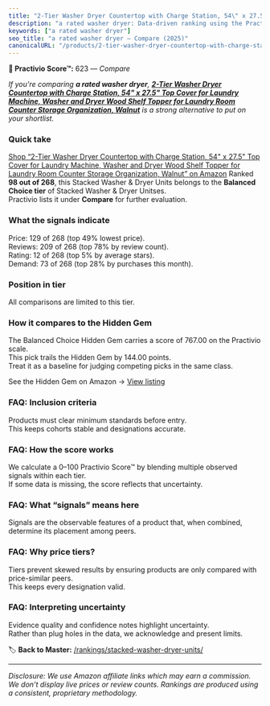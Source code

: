 ```yaml
---
title: "2-Tier Washer Dryer Countertop with Charge Station, 54\" x 27.5\" Top Cover for Laundry Machine, Washer and Dryer Wood Shelf Topper for Laundry Room Counter Storage Organization, Walnut"
description: "a rated washer dryer: Data-driven ranking using the Practivio Score™. Positioned by quality, value, demand, findability, momentum."
keywords: ["a rated washer dryer"]
seo_title: "a rated washer dryer — Compare (2025)"
canonicalURL: "/products/2-tier-washer-dryer-countertop-with-charge-station-54-x-275-top-cover-for-laundry-machine-washer-and-dryer-wood-shelf-topper-for-laundry-room-counter-storage-organization-walnut-B0F7WVL6ZJ/"
---
```


**🛒 Practivio Score™:** 623 — _Compare_


*If you're comparing **a rated washer dryer**, **[2-Tier Washer Dryer Countertop with Charge Station, 54" x 27.5" Top Cover for Laundry Machine, Washer and Dryer Wood Shelf Topper for Laundry Room Counter Storage Organization, Walnut](https://www.amazon.com/dp/B0F7WVL6ZJ?tag=practivio-20)** is a strong alternative to put on your shortlist.*
### Quick take
[Shop “2-Tier Washer Dryer Countertop with Charge Station, 54" x 27.5" Top Cover for Laundry Machine, Washer and Dryer Wood Shelf Topper for Laundry Room Counter Storage Organization, Walnut” on Amazon](https://www.amazon.com/dp/B0F7WVL6ZJ?tag=practivio-20)
Ranked **98 out of 268**, this Stacked Washer & Dryer Units belongs to the **Balanced Choice tier** of Stacked Washer & Dryer Unitses.  
Practivio lists it under **Compare** for further evaluation.

### What the signals indicate
Price: 129 of 268 (top 49% lowest price).  
Reviews: 209 of 268 (top 78% by review count).  
Rating: 12 of 268 (top 5% by average stars).  
Demand: 73 of 268 (top 28% by purchases this month).

### Position in tier
All comparisons are limited to this tier.

### How it compares to the Hidden Gem
The Balanced Choice Hidden Gem carries a score of 767.00 on the Practivio scale.  
This pick trails the Hidden Gem by 144.00 points.  
Treat it as a baseline for judging competing picks in the same class.  

See the Hidden Gem on Amazon → [View listing](https://www.amazon.com/dp/B09YLKMHLH?tag=practivio-20)

### FAQ: Inclusion criteria
Products must clear minimum standards before entry.  
This keeps cohorts stable and designations accurate.

### FAQ: How the score works
We calculate a 0–100 Practivio Score™ by blending multiple observed signals within each tier.  
If some data is missing, the score reflects that uncertainty.

### FAQ: What “signals” means here
Signals are the observable features of a product that, when combined, determine its placement among peers.

### FAQ: Why price tiers?
Tiers prevent skewed results by ensuring products are only compared with price-similar peers.  
This keeps every designation valid.

### FAQ: Interpreting uncertainty
Evidence quality and confidence notes highlight uncertainty.  
Rather than plug holes in the data, we acknowledge and present limits.

<!-- Missing template for Compare/CompareWithinPriceClass -->


🏷️ **Back to Master:** [/rankings/stacked-washer-dryer-units/](/rankings/stacked-washer-dryer-units/)

---
_Disclosure: We use Amazon affiliate links which may earn a commission. We don’t display live prices or review counts. Rankings are produced using a consistent, proprietary methodology._
